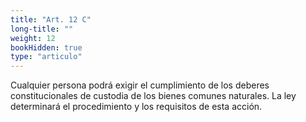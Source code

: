 ```yaml
---
title: "Art. 12 C"
long-title: ""
weight: 12
bookHidden: true
type: "articulo"
---
```

Cualquier persona podrá exigir el cumplimiento de los deberes constitucionales de custodia de los bienes comunes naturales. La ley determinará el procedimiento y los requisitos de esta acción.

